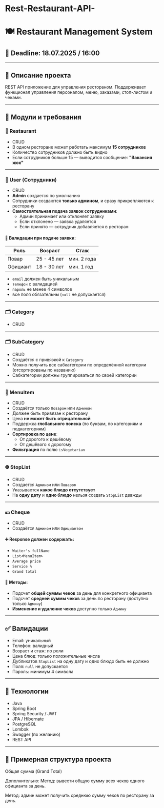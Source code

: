 # Rest-Restaurant-API-
# 🍽️ Restaurant Management System

## 📅 Deadline: 18.07.2025 / 16:00

---

## 📌 Описание проекта

REST API приложение для управления рестораном. Поддерживает функционал управления персоналом, меню, заказами, стоп-листом и чеками.

---

## 📂 Модули и требования

### 🏢 Restaurant

- CRUD
- В одном ресторане может работать максимум **15 сотрудников**
- Количество сотрудников должно быть видно
- Если сотрудников больше 15 — выводится сообщение: **"Вакансия жок"**

---

### 👤 User (Сотрудники)

- CRUD
- **Admin** создается по умолчанию
- Сотрудники создаются **только админом**, и сразу прикрепляются к ресторану
- **Самостоятельная подача заявок сотрудниками:**
  - Админ принимает или отклоняет заявку
  - Если отклонено — заявка удаляется
  - Если принято — сотрудник добавляется в ресторан

#### 🛂 Валидации при подаче заявки:

| Роль      | Возраст       | Стаж       |
|-----------|----------------|-------------|
| Повар     | 25 - 45 лет    | мин. 2 года |
| Официант  | 18 - 30 лет    | мин. 1 год  |

- `email` должен быть уникальным
- `телефон` с валидацией
- `пароль` не менее 4 символов
- все поля обязательны (`null` не допускается)

---

### 🗂 Category

- CRUD

---

### 🗂 SubCategory

- CRUD
- Создаётся с привязкой к `Category`
- Можно получить все сабкатегории по определённой категории (отсортированы по названию)
- Сабкатегории должны группироваться по своей категории

---

### 🍲 MenuItem

- CRUD
- Создаётся только `Поваром` или `Админом`
- Должен быть привязан к ресторану
- Цена **не может быть отрицательной**
- Поддержка **глобального поиска** (по буквам, по категориям и подкатегориям)
- **Сортировка по цене**:
  - От дорогого к дешёвому
  - От дешёвого к дорогому
- **Фильтрация** по полю `isVegetarian`

---

### ⛔ StopList

- CRUD
- Создается `Админом` или `Поваром`
- Указывается **какое блюдо отсутствует**
- На **одну дату** и **одно блюдо** нельзя создать `StopList` дважды

---

### 💵 Cheque

- CRUD
- Создаётся `Админом` или `Официантом`

#### ➕ Response должен содержать:

- `Waiter's fullName`
- `List<MenuItem>`
- `Average price`
- `Service %`
- `Grand total`

#### 🧮 Методы:

- Подсчет **общей суммы чеков** за день для конкретного официанта
- Подсчет **средней суммы чеков** за день по ресторану (доступно только `Админу`)
- **Изменение и удаление чеков** доступно только `Админу`

---

## ✅ Валидации

- Email: уникальный
- Телефон: валидный
- Возраст и стаж: по роли
- Цена блюд: только положительные числа
- Дубликатов `StopList` на одну дату и одно блюдо быть не должно
- Поля: `null` не допускается
- Пароль: минимум 4 символа

---

## 🔧 Технологии

- Java
- Spring Boot
- Spring Security / JWT
- JPA / Hibernate
- PostgreSQL
- Lombok
- Swagger (по желанию)
- REST API

---

## 📎 Примерная структура проекта


Общая сумма (Grand Total)

Дополнительно:
Метод: вывести общую сумму всех чеков одного официанта за день.

Метод: админ может получить среднюю сумму чеков по ресторану за день.

